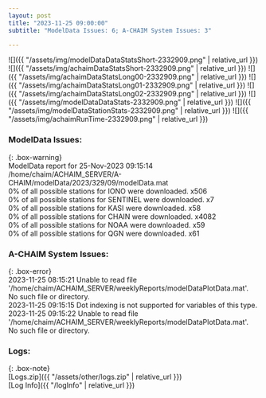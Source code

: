 ```yaml
---
layout: post
title: "2023-11-25 09:00:00"
subtitle: "ModelData Issues: 6; A-CHAIM System Issues: 3"

---
```


![]({{ "/assets/img/modelDataDataStatsShort-2332909.png" | relative_url }})
![]({{ "/assets/img/achaimDataStatsShort-2332909.png" | relative_url }})
![]({{ "/assets/img/achaimDataStatsLong00-2332909.png" | relative_url }})
![]({{ "/assets/img/achaimDataStatsLong01-2332909.png" | relative_url }})
![]({{ "/assets/img/achaimDataStatsLong02-2332909.png" | relative_url }})
![]({{ "/assets/img/modelDataDataStats-2332909.png" | relative_url }})
![]({{ "/assets/img/modelDataStationStats-2332909.png" | relative_url }})
![]({{ "/assets/img/achaimRunTime-2332909.png" | relative_url }})


### ModelData Issues:  
  
{: .box-warning}  
 ModelData report for 25-Nov-2023 09:15:14   
 /home/chaim/ACHAIM_SERVER/A-CHAIM/modelData/2023/329/09/modelData.mat   
 0% of all possible stations for IONO were downloaded. x506   
 0% of all possible stations for SENTINEL were downloaded. x7   
 0% of all possible stations for KASI were downloaded. x58   
 0% of all possible stations for CHAIN were downloaded. x4082   
 0% of all possible stations for NOAA were downloaded. x59   
 0% of all possible stations for QGN were downloaded. x61   
  
### A-CHAIM System Issues:  
  
{: .box-error}  
2023-11-25 08:15:21 Unable to read file '/home/chaim/ACHAIM_SERVER/weeklyReports/modelDataPlotData.mat'. No such file or directory.  
2023-11-25 09:15:15 Dot indexing is not supported for variables of this type.  
2023-11-25 09:15:22 Unable to read file '/home/chaim/ACHAIM_SERVER/weeklyReports/modelDataPlotData.mat'. No such file or directory.  

### Logs:  
  
{: .box-note}  
[Logs.zip]({{ "/assets/other/logs.zip" | relative_url }})  
[Log Info]({{ "/logInfo" | relative_url }})  
